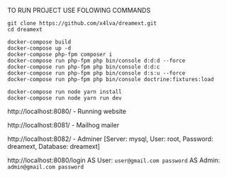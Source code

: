 TO RUN PROJECT USE FOLOWING COMMANDS

```
git clone https://github.com/x4lva/dreamext.git
cd dreamext

docker-compose build
docker-compose up -d
docker-compose php-fpm composer i
docker-compose run php-fpm php bin/console d:d:d --force
docker-compose run php-fpm php bin/console d:d:c
docker-compose run php-fpm php bin/console d:s:u --force
docker-compose run php-fpm php bin/console doctrine:fixtures:load

docker-compose run node yarn install
docker-compose run node yarn run dev
```

http://localhost:8080/ - Running website

http://localhost:8081/ - Mailhog mailer

http://localhost:8082/ - Adminer [Server: mysql, User: root, Password: dreamext, Database: dreamext]

http://localhost:8080/login 
AS User:  ```user@gmail.com password```
AS Admin: ```admin@gmail.com password```
